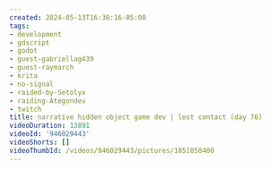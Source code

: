 ```yaml
---
created: 2024-05-13T16:30:16-05:00
tags:
- development
- gdscript
- godot
- guest-gabriellag439
- guest-raymarch
- krita
- no-signal
- raided-by-Setolyx
- raiding-Ategondev
- twitch
title: narrative hidden object game dev | lost contact (day 76)
videoDuration: 13891
videoId: '946029443'
videoShorts: []
videoThumbId: /videos/946029443/pictures/1851858400
---
```

